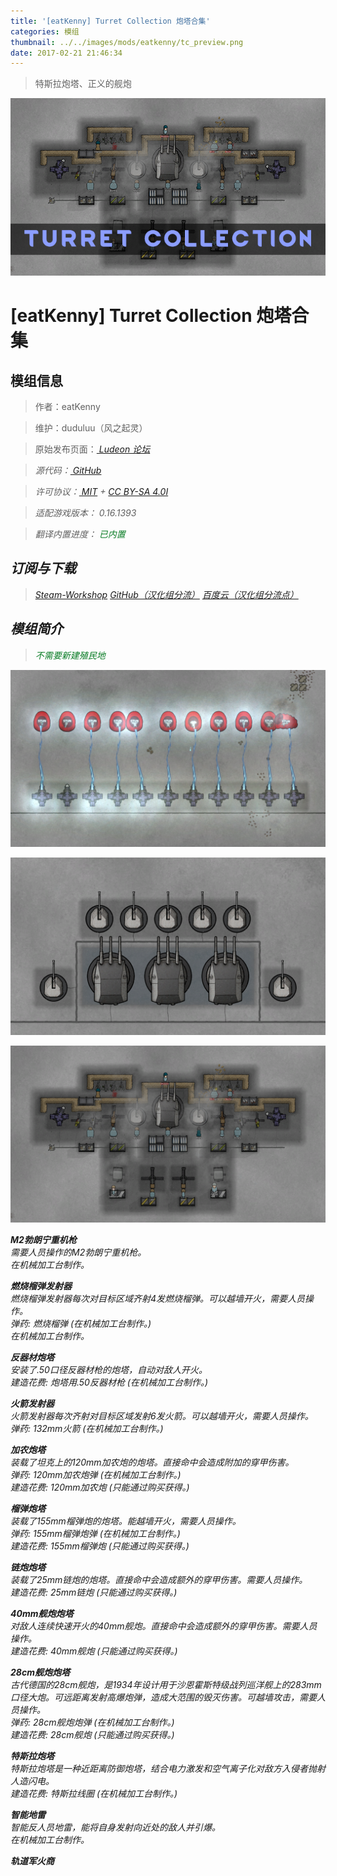 ```yaml
---
title: '[eatKenny] Turret Collection 炮塔合集'
categories: 模组
thumbnail: ../../images/mods/eatkenny/tc_preview.png
date: 2017-02-21 21:46:34
---
```


> 特斯拉炮塔、正义的舰炮

<!--more-->

![tc](../../images/mods/eatkenny/tc_preview.png)

# [eatKenny] Turret Collection 炮塔合集

## 模组信息

> 作者：eatKenny

> 维护：duduluu（风之起灵）

> 原始发布页面：<a href="https://ludeon.com/forums/index.php?topic=30720.0"><i class="fa fa-link" aria-hidden="true" /> Ludeon 论坛</a>

> 源代码：<a href="https://github.com/RimWorld-zh/eatKenny-TurretCollection" ><i class="fa fa-github" aria-hidden="true" /> GitHub</a>

> 许可协议：<a href="https://opensource.org/licenses/MIT" ><i class="fa fa-balance-scale" aria-hidden="true" /> MIT</a> + <a href="https://creativecommons.org/licenses/by-sa/4.0/" ><i class="fa fa-balance-scale" aria-hidden="true" /> CC BY-SA 4.0I</a>

> 适配游戏版本：<i class="fa fa-tag" aria-hidden="true"> 0.16.1393</i>

> 翻译内置进度：<i class="fa fa-check-circle" aria-hidden="true" title="翻译已内置于原作者的模组中，可直接从Steam工坊订阅" style="color:#097c25"> 已内置</i>

## 订阅与下载

> <a href="http://steamcommunity.com/sharedfiles/filedetails/?id=868519399"><i class="fa fa-steam-square" aria-hidden="true" /> Steam-Workshop</a>
> <a href="https://github.com/RimWorld-zh/eatKenny-TurretCollection/releases" ><i class="fa fa-github" aria-hidden="true" /> GitHub（汉化组分流）</a>
> <a href="http://pan.baidu.com/s/1skKKBql"><i class="fa fa-paw" aria-hidden="true" /> 百度云（汉化组分流点）</a>

## 模组简介

> <i class="fa fa-check-circle" aria-hidden="true" style="color:#097c25"> 不需要新建殖民地</i>

![tc1](../../images/mods/eatkenny/tc_preview_1.png)

![tc2](../../images/mods/eatkenny/tc_preview_2.png)

![tc3](../../images/mods/eatkenny/tc_preview_3.png)

**M2勃朗宁重机枪**  
需要人员操作的M2勃朗宁重机枪。  
在机械加工台制作。  

**燃烧榴弹发射器**  
燃烧榴弹发射器每次对目标区域齐射4发燃烧榴弹。可以越墙开火，需要人员操作。  
弹药: 燃烧榴弹 (在机械加工台制作。)  
在机械加工台制作。  

**反器材炮塔**  
安装了.50口径反器材枪的炮塔，自动对敌人开火。  
建造花费: 炮塔用.50反器材枪 (在机械加工台制作。)  

**火箭发射器**  
火箭发射器每次齐射对目标区域发射6发火箭。可以越墙开火，需要人员操作。  
弹药: 132mm火箭 (在机械加工台制作。)  

**加农炮塔**  
装载了坦克上的120mm加农炮的炮塔。直接命中会造成附加的穿甲伤害。  
弹药: 120mm加农炮弹 (在机械加工台制作。)  
建造花费: 120mm加农炮 (只能通过购买获得。)  

**榴弹炮塔**  
装载了155mm榴弹炮的炮塔。能越墙开火，需要人员操作。  
弹药: 155mm榴弹炮弹 (在机械加工台制作。)  
建造花费: 155mm榴弹炮 (只能通过购买获得。)  

**链炮炮塔**  
装载了25mm链炮的炮塔。直接命中会造成额外的穿甲伤害。需要人员操作。    
建造花费: 25mm链炮 (只能通过购买获得。)  

**40mm舰炮炮塔**  
对敌人连续快速开火的40mm舰炮。直接命中会造成额外的穿甲伤害。需要人员操作。  
建造花费: 40mm舰炮 (只能通过购买获得。)  

**28cm舰炮炮塔**  
古代德国的28cm舰炮，是1934年设计用于沙恩霍斯特级战列巡洋舰上的283mm口径大炮。可远距离发射高爆炮弹，造成大范围的毁灭伤害。可越墙攻击，需要人员操作。  
弹药: 28cm舰炮炮弹 (在机械加工台制作。)  
建造花费: 28cm舰炮 (只能通过购买获得。)  

**特斯拉炮塔**  
特斯拉炮塔是一种近距离防御炮塔，结合电力激发和空气离子化对敌方入侵者抛射人造闪电。  
建造花费: 特斯拉线圈 (在机械加工台制作。)  

**智能地雷**  
智能反人员地雷，能将自身发射向近处的敌人并引爆。  
在机械加工台制作。  

**轨道军火商**  

